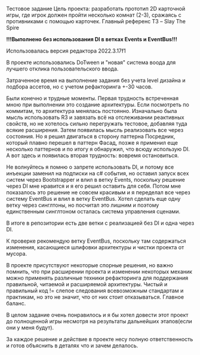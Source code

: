 Тестовое задание
Цель проекта: разработать прототип 2D карточной игры, где игрок должен пройти несколько комнат (2-3), сражаясь с противниками с помощью карточек.
Главный референс ТЗ – Slay The Spire

<b>!!!Выполнено без использования DI в ветках Events и EventBus!!! </b>

Использовалась версия редактора 2022.3.17f1

В проекте использовались DoTween и "новая" система воода для лучшего отклика пользовательского ввода. 

Затраченное время на выполнение задания без учета level дизайна и подбора ассетов, но с учетом рефакторинга +-30 часов.

Были конечно и трудные моменты.
Первая трудность встреченная мною при выполнении это создание архитектуры. Если посмотреть по коммитам, то архитектура менялась постоянно. Изначально была мысль использовать R3 и завязать всё на отслеживании реактивных свойств, но не хотелось сильно перегружать тестовое, добавляя туда всякие расширения. Затем появилась мысль реализовать все через состояния. Но я решил двигаться в сторону паттерна Посредник, который плавно перешел в паттерн Фасад, позже я применил еще несколько паттернов и по итогу я обнаружил, что всюду использую DI.
А вот здесь и появилась вторая трудность: вовремя остановиться.

Не волнуйтесь я помню о запрете использовать DI, и потому все инъекции заменил на подписки на c# события, но оставил запуск всех систем через Bootstrapper и влил в ветку Events, поскольку решение через DI мне нравится и я его решил оставить для себя. Потом мне показалось это решение не совсем красивым и я переделал все через систему EventBus и влил в ветку EventBus. Хотел сделать еще одну ветку через синглтоны, но посчитал это лишним и поэтому единственным синглтоном осталась система управления сценами.

В итоге в репозитории есть две ветки с реализацией без DI и одна через DI.

К проверке рекомендую ветку EventBus, поскольку там содержаться изменения, касающиеся шлифовки архитектуры и чистки проекта от мусора.

В проекте присутствуют некоторые спорные решения, но важно помнить, что при расширении проекта и изменении некоторых механик можно применять различные техники рефакторинга для поддержания правильной, читаемой и расширяемой архитектуры. Чистый и правильный код != слепое следования всевозможным стандартам и практикам, но это не значит, что от них стоит отказываться. Главное баланс.

В целом задание очень понравилось и я бы хотел довести этот проект до полноценной игры несмотря на результаты дальнейших этапов(если они у меня будут).

За каждое решение и действие в проекте несу полную ответственность и готов объяснить в деталях что и зачем делалось.
